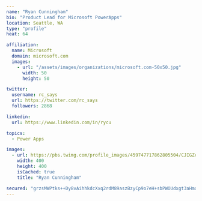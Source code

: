 ```yaml
---
name: "Ryan Cunningham"
bio: "Product Lead for Microsoft PowerApps"
location: Seattle, WA
type: "profile"
heat: 64

affiliation:
  name: Microsoft
  domain: microsoft.com
  images:
    - url: "/assets/images/organizations/microsoft.com-50x50.jpg"
      width: 50
      height: 50

twitter:
  username: rc_says
  url: https://twitter.com/rc_says
  followers: 2868

linkedin:
  url: https://www.linkedin.com/in/rycu

topics:
  - Power Apps

images:
  - url: https://pbs.twimg.com/profile_images/459747717862805504/CJIGZejd_400x400.png
    width: 400
    height: 400
    isCached: true
    title: "Ryan Cunningham"

secured: "grzsMWPtks++Dy8vAihhkdcXxq2rdM89aszBzyCp9o7eH+sbPWOUdxgt3aHmaC/jX+lQZVJJPLrW00CSG6Qfoxp3fcVV4+nUn60DTzGcDisyvDOZ/+XQ2IKte07nIFnKVQEuutVNQcyxUwt207mwuqyN7bimvk+M3gm6JOk2t2Aq4PZpQ5MZfGed9ybw8U4YgkjgzXVzIKCd5snhn1WW86aDEBaPoHZZMkEknwsCCNhsJKvD4X8iO5ulIArIETt3/lFgrBAd1ydVF6OC5vErqFKL48DsCLwtFcg9rL1S+/P4oLfSOn9IHmBd7fACPSiicwlxAqOfiS58e81Dj9vL0bdZVuwPL4GjYZNhgPaxrO/hxc2rTUszW3uvcL4/5r+MCQv/vB++WTIaZHhgPNiPrg==;GkgsAROzKABgDKtNIP3NYQ=="
---
```


